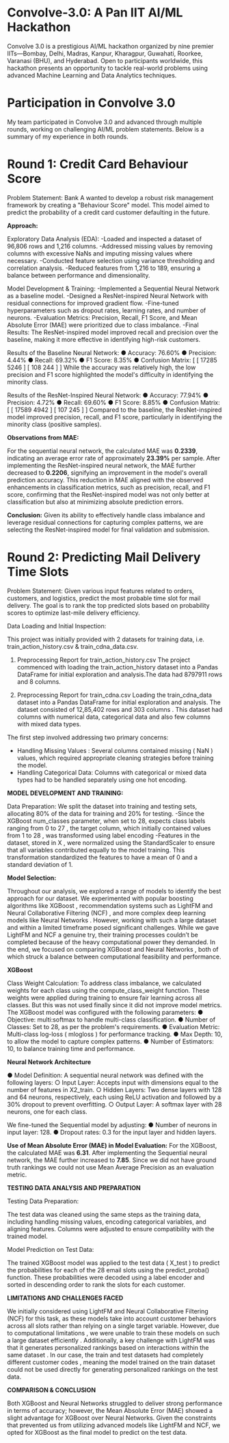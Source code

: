 # Convolve-3.0: A Pan IIT AI/ML Hackathon
Convolve 3.0 is a prestigious AI/ML hackathon organized by nine premier IITs—Bombay, Delhi, Madras, Kanpur, Kharagpur, Guwahati, Roorkee, Varanasi (BHU), and Hyderabad. Open to participants worldwide, this hackathon presents an opportunity to tackle real-world problems using advanced Machine Learning and Data Analytics techniques.

# Participation in Convolve 3.0
My team participated in Convolve 3.0 and advanced through multiple rounds, working on challenging AI/ML problem statements. Below is a summary of my experience in both rounds.

# Round 1: Credit Card Behaviour Score
Problem Statement:
Bank A wanted to develop a robust risk management framework by creating a "Behaviour Score" model. This model aimed to predict the probability of a credit card customer defaulting in the future.

**Approach:**

Exploratory Data Analysis (EDA):
-Loaded and inspected a dataset of 96,806 rows and 1,216 columns.
-Addressed missing values by removing columns with excessive NaNs and imputing missing values where necessary.
-Conducted feature selection using variance thresholding and correlation analysis.
-Reduced features from 1,216 to 189, ensuring a balance between performance and dimensionality.

Model Development & Training:
-Implemented a Sequential Neural Network as a baseline model.
-Designed a ResNet-inspired Neural Network with residual connections for improved gradient flow.
-Fine-tuned hyperparameters such as dropout rates, learning rates, and number of neurons.
-Evaluation Metrics: Precision, Recall, F1 Score, and Mean Absolute Error (MAE) were prioritized due to class imbalance.
-Final Results: The ResNet-inspired model improved recall and precision over the baseline, making it more effective in identifying high-risk customers.

Results of the Baseline Neural Network: 
● Accuracy: 76.60% 
● Precision: 4.44% 
● Recall: 69.32% 
● F1 Score: 8.35% 
● Confusion Matrix: 
[ [ 17285  5246 ] 
[ 108   244 ] ] 
While the accuracy was relatively high, the low precision and F1 score highlighted the 
model's difficulty in identifying the minority class. 


Results of the ResNet-Inspired Neural Network: 
● Accuracy: 77.94% 
● Precision: 4.72% 
● Recall: 69.60% 
● F1 Score: 8.85% 
● Confusion Matrix: 
[ [ 17589  4942 ] 
[ 107   245 ] ] 
Compared to the baseline, the ResNet-inspired model improved precision, recall, and F1 
score, particularly in identifying the minority class (positive samples). 


**Observations from MAE:**

For the sequential neural network, the calculated MAE was **0.2339**, indicating an average 
error rate of approximately **23.39%** per sample. After implementing the ResNet-inspired 
neural network, the MAE further decreased to **0.2206**, signifying an improvement in the 
model's overall prediction accuracy. 
This reduction in MAE aligned with the observed enhancements in classification metrics, 
such as precision, recall, and F1 score, confirming that the ResNet-inspired model was not 
only better at classification but also at minimizing absolute prediction errors. 


**Conclusion:** Given its ability to effectively handle class imbalance and leverage residual connections for 
capturing complex patterns, we are selecting the ResNet-inspired model for final validation 
and submission.


# Round 2: Predicting Mail Delivery Time Slots


Problem Statement:
Given various input features related to orders, customers, and logistics, predict the most probable time slot for mail delivery. The goal is to rank the top predicted slots based on probability scores to optimize last-mile delivery efficiency.

Data Loading and Initial Inspection:

This project was initially provided with 2 datasets for training data, i.e. 
train_action_history.csv & train_cdna_data.csv.

1. Preprocessing Report for train_action_history.csv 
The project commenced with loading the train_action_history dataset into a Pandas 
DataFrame for initial exploration and analysis.The data had  8797911  rows and 8 columns.

2. Preprocessing Report for train_cdna.csv 
Loading the train_cdna_data dataset into a Pandas DataFrame for initial exploration and 
analysis. The dataset consisted of  12,85,402 rows  and 303 columns  . 
This dataset had columns with numerical data, categorical data and also few columns with 
mixed data types.

The first step involved addressing two primary concerns: 
- Handling Missing Values  : Several columns contained missing (  NaN  ) values, which 
required appropriate cleaning strategies before training the model. 
- Handling Categorical Data:  Columns with categorical or  mixed data types  had to 
be handled separately using one hot encoding.

**MODEL DEVELOPMENT AND TRAINING:**

Data Preparation: We split the dataset into training and testing sets, allocating 80% of the data for training and 
20% for testing.
-Since the XGBoost  num_classes  parameter, when set to 28, expects class labels 
ranging from  0 to 27  , the target column, which initially  contained values from  1 to 28  , 
was transformed using  label encoding 
-Features in the dataset, stored in  X  , were normalized using the  StandardScaler  to 
ensure that all variables contributed equally to the model training. This transformation 
standardized the features to have a mean of 0 and a standard deviation of 1. 



**Model Selection:**

Throughout our analysis, we explored a range of models to identify the best approach for our 
dataset. We experimented with popular boosting algorithms like  XGBoost  , recommendation 
systems such as  LightFM  and  Neural Collaborative Filtering (NCF)  , and more complex 
deep learning models like  Neural Networks  . 
However, working with such a large dataset and within a limited timeframe posed significant 
challenges. While we gave LightFM and NCF a genuine try, their training processes couldn’t 
be completed because of the heavy computational power they demanded. 
In the end, we focused on comparing  XGBoost  and  Neural Networks  , both of which struck 
a balance between computational feasibility and performance. 


**XGBoost**

Class Weight Calculation: 
To address class imbalance, we calculated weights for each class using the 
compute_class_weight  function. These weights were  applied during training to ensure 
fair learning across all classes. But this was  not used  finally since it  did not improve model 
metrics. 
The XGBoost model was configured with the following parameters: 
●  Objective:  multi:softmax  to handle multi-class classification. 
●  Number of Classes:  Set to 28, as per the problem's  requirements. 
●  Evaluation Metric:  Multi-class log-loss (  mlogloss  ) for performance tracking. 
●  Max Depth:  10, to allow the model to capture complex patterns. 
●  Number of Estimators:  10, to balance training time and performance. 


**Neural Network Architecture**

●  Model Definition: 
A sequential neural network was defined with the following layers: 
○  Input Layer: Accepts input with dimensions equal to the number of features in 
X2_train. 
○  Hidden Layers: Two dense layers with 128 and 64 neurons, respectively, 
each using ReLU activation and followed by a 30% dropout to prevent 
overfitting. 
○  Output Layer: A softmax layer with 28 neurons, one for each class.

We fine-tuned the Sequential model by adjusting: 
●  Number of neurons in input layer: 128. 
●  Dropout rates: 0.3 for the input layer and hidden layers. 


**Use of Mean Absolute Error (MAE) in Model Evaluation:**
For the  XGBoost, the calculated MAE was  **6.31**.  After implementing the Sequential neural network, the MAE further increased to  **7.85**.
Since we did not have ground truth rankings we could not use Mean Average Precision as an evaluation metric. 

**TESTING DATA ANALYSIS AND PREPARATION** 

Testing Data Preparation:

The test data was cleaned using the same steps as the training data, including handling 
missing values, encoding categorical variables, and aligning features. Columns were 
adjusted to ensure compatibility with the trained model. 

Model Prediction on Test Data:

The trained XGBoost model was applied to the test data (  X_test  )  to predict the probabilities 
for each of the 28 email slots using the  predict_proba()  function. These probabilities 
were decoded using a label encoder and sorted in descending order to rank the slots for 
each customer.


**LIMITATIONS AND CHALLENGES FACED**


We initially considered using LightFM and Neural Collaborative Filtering (NCF) for this task, 
as these models take into account  customer behaviors across all slots  rather than relying 
on a single target variable.
However, due to  computational limitations  , we were unable to train these models on such 
a large dataset efficiently  . Additionally, a key challenge with LightFM was that it generates 
personalized rankings based on interactions  within the same dataset  . In our case, the train 
and test datasets had  completely different customer codes  , meaning the model trained 
on the train dataset could not be used directly for generating personalized rankings on the 
test data.


**COMPARISON & CONCLUSION**


Both  XGBoost  and  Neural Networks  struggled to deliver strong performance in terms of 
accuracy; however, the  Mean Absolute Error (MAE)  showed a slight advantage for 
XGBoost over Neural Networks. Given the constraints that prevented us from utilizing 
advanced models like LightFM and NCF, we opted for XGBoost as the final model to predict 
on the test data.
